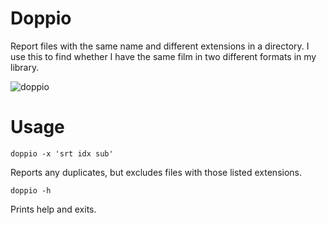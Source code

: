 # Doppio

Report files with the same name and  different extensions in a directory.
I use this to find whether I have the same film in two different formats
in my library.

![doppio](http://i.imgur.com/BogdYMT.png)

# Usage

    doppio -x 'srt idx sub'

Reports any duplicates, but excludes files with those listed extensions.

    doppio -h

Prints help and exits.
